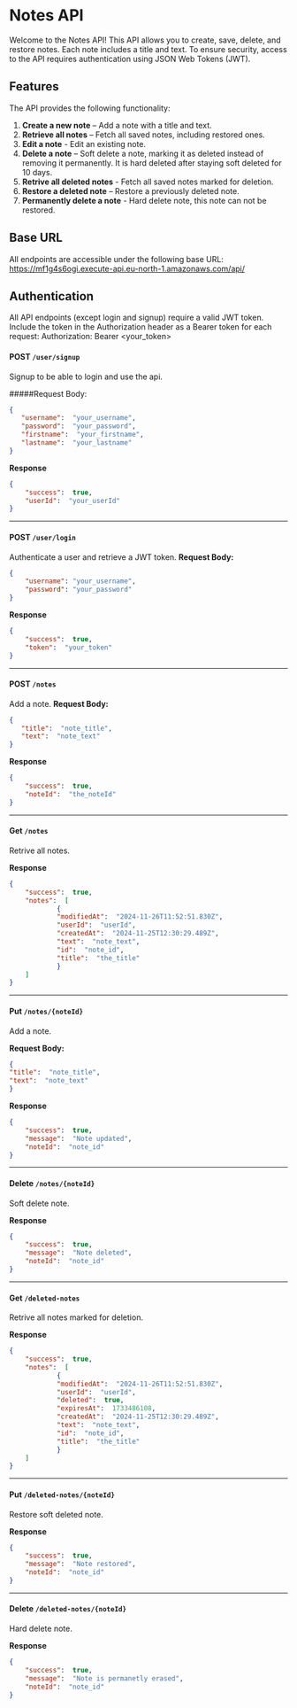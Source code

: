 # Notes API

Welcome to the Notes API! This API allows you to create, save, delete, and restore notes. Each note includes a title and text. To ensure security, access to the API requires authentication using JSON Web Tokens (JWT).

## Features

The API provides the following functionality:

1.  **Create a new note**  – Add a note with a title and text.
2.  **Retrieve all notes**  – Fetch all saved notes, including restored ones.
3. **Edit a note** - Edit an existing note.
4.  **Delete a note**  – Soft delete a note, marking it as deleted instead of removing it permanently. It is hard deleted after staying soft deleted for 10 days.
5. **Retrive all deleted notes** - Fetch all saved notes marked for deletion.
6.  **Restore a deleted note**  – Restore a previously deleted note.
7. **Permanently delete a note** - Hard delete note, this note can not be restored.

## Base URL 
All endpoints are accessible under the following base URL:
https://mf1g4s6ogi.execute-api.eu-north-1.amazonaws.com/api/


## Authentication

All API endpoints (except login and signup) require a valid JWT token. Include the token in the Authorization header as a Bearer token for each request:
Authorization: Bearer <your_token>

#### POST `/user/signup` 
Signup to be able to login and use the api.

#####Request Body:

 ```json 
{
	"username":  "your_username",
	"password":  "your_password",
	"firstname":  "your_firstname",
	"lastname":  "your_lastname"
}
```
**Response**
```json
{
	"success":  true,
	"userId":  "your_userId"
}
```
---
#### POST `/user/login` 
Authenticate a user and retrieve a JWT token. 
**Request Body:** 
 ```json 
 { 
	 "username": "your_username", 
	 "password": "your_password" 
 }
```

**Response**
```json
{
	"success":  true,
	"token":  "your_token"
}
```
___
#### POST `/notes` 
Add a note. 
**Request Body:** 
 ```json 
{
	"title":  "note_title",
	"text":  "note_text"
}
```

**Response**
```json
{
	"success":  true,
	"noteId":  "the_noteId"
}
```
___
#### Get `/notes` 
Retrive all notes. 

**Response**
```json
{
	"success":  true,
	"notes":  [
			{
			"modifiedAt":  "2024-11-26T11:52:51.830Z",
			"userId":  "userId",
			"createdAt":  "2024-11-25T12:30:29.489Z",
			"text":  "note_text",
			"id":  "note_id",
			"title":  "the_title"
			}
	]
}
```

___
#### Put `/notes/{noteId}` 
Add a note. 

**Request Body:** 
 ```json 
{
"title":  "note_title",
"text":  "note_text"
}
```

**Response**
```json
{
	"success":  true,
	"message":  "Note updated",
	"noteId":  "note_id"
}
```
___
#### Delete `/notes/{noteId}` 
Soft delete note.

**Response**
```json
{
	"success":  true,
	"message":  "Note deleted",
	"noteId":  "note_id"
}
```

---
#### Get `/deleted-notes` 
Retrive all notes marked for deletion.

**Response**
```json
{
	"success":  true,
	"notes":  [
			{
			"modifiedAt":  "2024-11-26T11:52:51.830Z",
			"userId":  "userId",
			"deleted":  true,
			"expiresAt":  1733486108,
			"createdAt":  "2024-11-25T12:30:29.489Z",
			"text":  "note_text",
			"id":  "note_id",
			"title":  "the_title"
			}
	]
}
```

---
#### Put `/deleted-notes/{noteId}` 
Restore soft deleted note.

**Response**
```json
{
	"success":  true,
	"message":  "Note restored",
	"noteId":  "note_id"
}
```
 
 ---
 #### Delete `/deleted-notes/{noteId}` 
Hard delete note.

**Response**
```json
{
	"success":  true,
	"message":  "Note is permanetly erased",
	"noteId":  "note_id"
}
```
